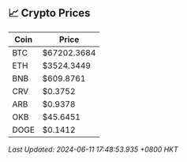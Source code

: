 ## 📈 Crypto Prices

| Coin | Price |
| ---- | ----- |
| BTC | $67202.3684 |
| ETH | $3524.3449 |
| BNB | $609.8761 |
| CRV | $0.3752 |
| ARB | $0.9378 |
| OKB | $45.6451 |
| DOGE | $0.1412 |

_Last Updated: 2024-06-11 17:48:53.935 +0800 HKT_